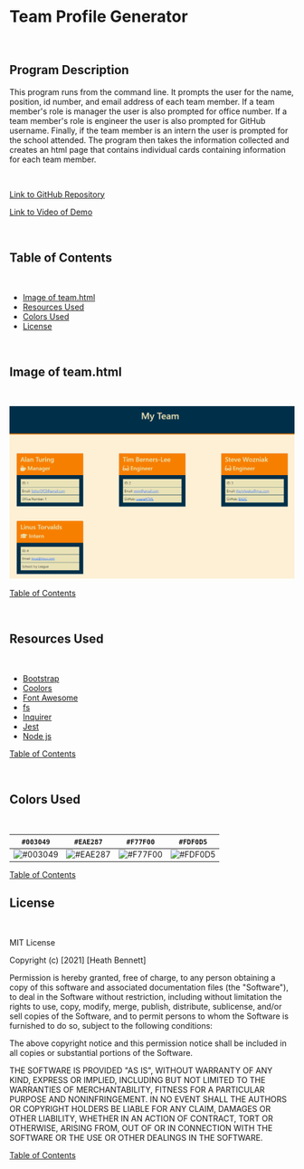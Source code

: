 # Team Profile Generator

&nbsp;

## Program Description

This program runs from the command line. It prompts the user for the name, position, id number,  and email address of each team member.  If a team member's role is manager the user is also prompted for office number.  If a team member's role is engineer the user is also prompted for GitHub username. Finally, if the team member is an intern the user is prompted for the school attended. The program then takes the information collected and creates an html page that contains individual cards containing information for each team member.  

&nbsp;

[Link to GitHub Repository](https://github.com/Heath-Bennett/TeamProfileGenerator)

[Link to Video of Demo](https://heath-bennett.github.io/TeamProfileGenerator/)

&nbsp;

## Table of Contents 

&nbsp;

* [Image of team.html](#image-of-team.html)
* [Resources Used](#Resources-Used)
* [Colors Used](#Colors-Used)
* [License](#License)

&nbsp;

## Image of team.html

&nbsp;

![Screenshot of team.html](team.png)

[Table of Contents](#Table-of-Contents)

&nbsp;

## Resources Used

&nbsp;

* [Bootstrap](https://getbootstrap.com/)
* [Coolors](https://coolors.co/)
* [Font Awesome](https://fontawesome.com/)
* [fs](https://www.npmjs.com/package/fs)
* [Inquirer](https://www.npmjs.com/package/inquirer)
* [Jest](https://www.npmjs.com/package/jest)
* [Node js](https://nodejs.org/en/)

[Table of Contents](#Table-of-Contents)

&nbsp;

## Colors Used

&nbsp;

`#003049`                  |  `#EAE287`                |`#F77F00`                 |`#FDF0D5`   
:-------------------------:|:-------------------------:|:-------------------------:|:-------------------------:
![#003049](https://via.placeholder.com/150x300/003049/000000?text=+)  | ![#EAE287](https://via.placeholder.com/150x300/EAE287/000000?text=+) | ![#F77F00](https://via.placeholder.com/150x300/F77F00/000000?text=+)| ![#FDF0D5](https://via.placeholder.com/150x300/FDF0D5/000000?text=+)

[Table of Contents](#Table-of-Contents)

## License

&nbsp;

MIT License

Copyright (c) [2021] [Heath Bennett]

Permission is hereby granted, free of charge, to any person obtaining a copy
of this software and associated documentation files (the "Software"), to deal
in the Software without restriction, including without limitation the rights
to use, copy, modify, merge, publish, distribute, sublicense, and/or sell
copies of the Software, and to permit persons to whom the Software is
furnished to do so, subject to the following conditions:

The above copyright notice and this permission notice shall be included in all
copies or substantial portions of the Software.

THE SOFTWARE IS PROVIDED "AS IS", WITHOUT WARRANTY OF ANY KIND, EXPRESS OR
IMPLIED, INCLUDING BUT NOT LIMITED TO THE WARRANTIES OF MERCHANTABILITY,
FITNESS FOR A PARTICULAR PURPOSE AND NONINFRINGEMENT. IN NO EVENT SHALL THE
AUTHORS OR COPYRIGHT HOLDERS BE LIABLE FOR ANY CLAIM, DAMAGES OR OTHER
LIABILITY, WHETHER IN AN ACTION OF CONTRACT, TORT OR OTHERWISE, ARISING FROM,
OUT OF OR IN CONNECTION WITH THE SOFTWARE OR THE USE OR OTHER DEALINGS IN THE
SOFTWARE.

[Table of Contents](#Table-of-Contents)